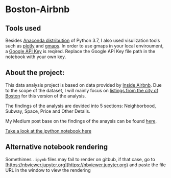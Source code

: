 # Boston-Airbnb

## Tools used
Besides [Anaconda distribution](https://www.anaconda.com/distribution/) of Python 3.7, I also used visulization tools such as [plotly](https://plot.ly/python/getting-started/) and [gmaps](https://jupyter-gmaps.readthedocs.io/en/latest/). In order to use gmaps in your local enviroument, a [Google API Key](https://developers.google.com/maps/documentation/javascript/get-api-key) is reqired. Replace the Google API Key file path in the notebook with your own key.

## About the project:
This data analysis project is based on data provided by [Inside Airbnb](http://insideairbnb.com/about.html). Due to the scope of the dataset, I will mainly focus on [listings from the city of Boston](http://insideairbnb.com/get-the-data.html) for this version of the analysis. 

The findings of the analysis are devided into 5 sections: Neighborbood, Subway, Space, Price and Other Details. 

My Medium post base on the findings of the anaysis can be found [here](https://medium.com/@cheng.j.cui/5-things-you-need-to-know-about-airbnb-in-boston-4fefa054a786).

[Take a look at the ipython notebook here](notebook/BostonAirbnb.ipynb)

## Alternative notebook rendering
Somethimes `.ipynb` files may fail to render on gitbub, if that case, go to [https://nbviewer.jupyter.org](https://nbviewer.jupyter.org) and paste the file URL in the window to view the rendering
